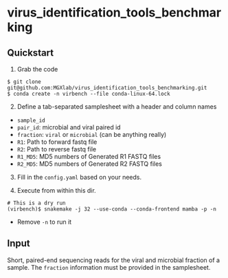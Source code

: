 # virus_identification_tools_benchmarking

## Quickstart

1. Grab the code
```
$ git clone git@github.com:MGXlab/virus_identification_tools_benchmarking.git 
$ conda create -n virbench --file conda-linux-64.lock
```

2. Define a tab-separated samplesheet with a header and  column names
  - `sample_id`
  - `pair_id`: microbial and viral paired id
  - `fraction`: `viral` or `microbial` (can be anything really)
  - `R1`: Path to forward fastq file
  - `R2`: Path to reverse fastq file
  - `R1_MD5`: MD5 numbers of Generated R1 FASTQ files
  - `R2_MD5`: MD5 numbers of Generated R2 FASTQ files

3. Fill in the `config.yaml` based on your needs.

4. Execute from within this dir.

```
# This is a dry run
(virbench)$ snakemake -j 32 --use-conda --conda-frontend mamba -p -n
```
* Remove `-n` to run it

## Input

Short, paired-end sequencing reads for the viral and microbial fraction of a 
sample. The `fraction` information must be provided in the samplesheet.

